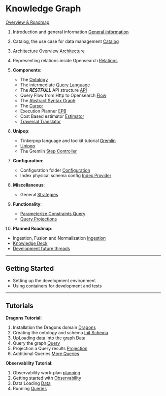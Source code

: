 # Knowledge Graph

[Overview & Roadmap](info/roadmap/OpensearchGraph.md)

1) Introduction and general information [General information](info/General.md)


2) Catalog, the use case for data management [Catalog](info/Catalog.md)


3) Architecture Overview [Architecture](info/Architecture.md)


4) Representing relations inside Opensearch [Relations](info/components/OpensearchRelationships.md)


5) **Components**:
   - The [Ontology](info/components/Ontology.md) 
   - The intermediate [Query Language](info/components/Query-language.md) 
   - The **_RESTFULL_** API structure [API](info/components/Api.md) 
   - Query Flow from Http to Opensearch [Flow](info/components/UnderstandingQueryFlow.md) 
   - The [Abstract Syntax Graph](info/components/ASG-AbstractSyntaxGraph.md) 
   - The [ Cursor ](info/components/Cursor.md) 
   - Execution Planner [ EPB ](info/components/Execution-planner.md) 
   - Cost Based estimator [ Estimator ](info/components/Cost-estimator.md) 
   - [ Traversal Translator ](info/components/TraversalTranslator.md) 


6) **Unipop**:
   - Tinkerpop language and toolkit tutorial [Gremlin](https://kelvinlawrence.net/book/Gremlin-Graph-Guide.html)
   - [Unipop](info/components/Unipop.md)
   - The Gremlin [Step Controller](info/components/UnipopStepController.md)


7) **Configuration**:
   - Configuration folder [Configuration](info/components/Configuration.md)
   - Index physical schema config [Index Provider](info/components/Index-provider.md)


8) **Miscellaneous**:
   - General [Strategies](info/components/StrategiesMechanisms.md)


9) **Functionality**:
   - [Parameterize Constraints Query](info/functionality/ParameterizedConstraints.md)
   - [Query Projections](info/functionality/QueryResultProjection.md)


10) **Planned Roadmap**:
- Ingestion, Fusion and Normalization [Ingestion](info/roadmap/IngestionNormalization.md)
- [Knowledge Deck](info/KnowledgeGraphDeck.md)
- [Development future threads](info/roadmap/DevelopmentThreads.md)

---- 

## Getting Started
- Setting up the development environment 
- Using containers for development and tests 

---- 

## Tutorials
**Dragons Tutorial**:
 1) Installation the Dragons domain [Dragons](tutorial/sample/dragons/installation.md)
 2) Creating the ontology and schema [Init Schema](tutorial/sample/dragons/create-ontology.md)
 3) UpLoading data into the graph [Data](tutorial/sample/dragons/load-data.md)
 4) Query the graph [Query](tutorial/sample/dragons/query-the-data.md)
 5) Projection a Query results [Projection](tutorial/sample/dragons/projection-and-count.md)
 6) Additional Queries [More Queries](tutorial/sample/dragons/queries/Queries.md)
 

**Observability Tutorial**:
 1) Observability work-plan [planning](info/roadmap/ObservabilityIntegration.md) 
 2) Getting started with [Observability](tutorial/sample/observability/GettingStarted.md) 
 3) Data Loading [Data](tutorial/sample/observability/DataLoading.md) 
 4) Running [Queries](tutorial/sample/observability/Queries.md) 